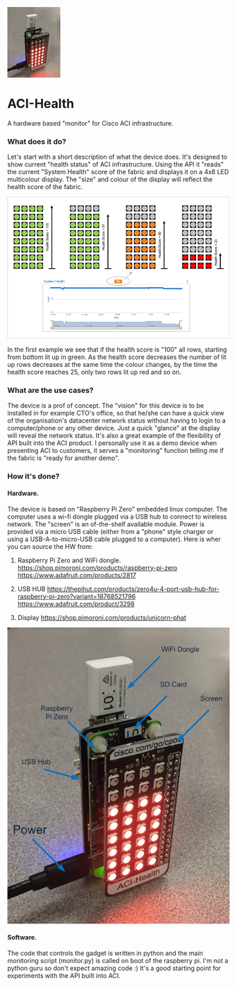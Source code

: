 ![alt text](https://github.com/Kris-Sekula/ACI-Health/blob/master/hw_small.jpg "Health Score Display")

# ACI-Health
A hardware based "monitor" for Cisco ACI infrastructure.

### What does it do?
 Let's start with a short description of what the device does. It's designed to show current "health status" of ACI infrastructure. Using the API it "reads" the current "System Health" score of the fabric and displays it on a 4x8 LED multicolour display. The "size" and colour of the display will reflect the health score of the fabric.

![alt text](https://github.com/Kris-Sekula/ACI-Health/blob/master/display.png "Health Score Display")
 
 In the first example we see that if the health score is "100" all rows, starting from bottom lit up in green. As the health score decreases the number of lit up rows decreases at the same time the colour changes, by the time the health score reaches 25, only two rows lit up red and so on.

### What are the use cases? 
 The device is a prof of concept. The "vision" for this device is to be installed in for example CTO's office, so that he/she can have a quick view of the organisation's datacenter network status without having to login to a computer/phone or any other device. Just a quick "glance" at the display will reveal the network status.
 It's also a great example of the flexibility of API built into the ACI product. I personally use it as a demo device when presenting ACI to customers, it serves a "monitoring" function telling me if the fabric is "ready for another demo".
     
### How it's done?

#### Hardware.
 The device is based on "Raspberry Pi Zero" embedded linux computer. The computer uses a wi-fi dongle plugged via a USB hub to connect to wireless network. The "screen" is an of-the-shelf available module. Power is provided via a micro USB cable (either from a "phone" style charger or using a USB-A-to-micro-USB cable plugged to a computer).
Here is wher you can source the HW from:

1. Raspberry Pi Zero and WiFi dongle.
https://shop.pimoroni.com/products/raspberry-pi-zero
https://www.adafruit.com/products/2817

2. USB HUB 
https://thepihut.com/products/zero4u-4-port-usb-hub-for-raspberry-pi-zero?variant=18768521796
https://www.adafruit.com/product/3298

3. Display
https://shop.pimoroni.com/products/unicorn-phat

![alt text](https://github.com/Kris-Sekula/ACI-Health/blob/master/hw.png "Hardware details")

#### Software.
 The code that controls the gadget is written in python and the main monitoring script (monitor.py) is called on boot of the raspberry pi. I'm not a python guru so don't expect amazing code :) It's a good starting point for experiments with the API built into ACI.

